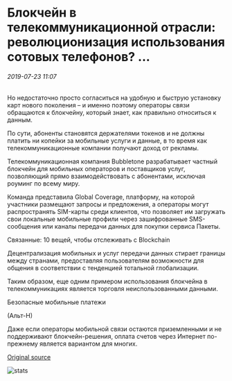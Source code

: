 # Блокчейн в телекоммуникационной отрасли: революционизация использования сотовых телефонов? ...

###### 2019-07-23 11:07

Но недостаточно просто согласиться на удобную и быструю установку карт нового поколения – и именно поэтому операторы связи обращаются к блокчейну, который знает, как правильно относиться к данным.

По сути, абоненты становятся держателями токенов и не должны платить ни копейки за мобильные услуги и данные, в то время как телекоммуникационные компании получают доход от рекламы.

Телекоммуникационная компания Bubbletone разрабатывает частный блокчейн для мобильных операторов и поставщиков услуг, позволяющий прямо взаимодействовать с абонентами, исключая роуминг по всему миру.

Команда представила Global Coverage, платформу, на которой участники размещают запросы и предложения, а операторы могут распространять SIM-карты среди клиентов, что позволяет им загружать свои локальные мобильные профили через зашифрованные SMS-сообщения или каналы передачи данных для покупки сервиса Пакеты.

Связанные: 10 вещей, чтобы отслеживать с Blockchain

Децентрализация мобильных и услуг передачи данных стирает границы между странами, предоставляя пользователям возможности для общения в соответствии с тенденцией тотальной глобализации.

Таким образом, еще одним примером использования блокчейна в телекоммуникациях является торговля неиспользованными данными.

Безопасные мобильные платежи

(Альт-Н)

Даже если операторы мобильной связи остаются приземленными и не поддерживают блокчейн-решения, оплата счетов через Интернет по-прежнему является вариантом для многих.

[Original source](https://cointelegraph.com/news/blockchain-in-the-telecoms-industry-revolutionizing-cell-phone-usage)

![stats](https://c.statcounter.com/11760860/0/a89fa40b/1/ "stats")